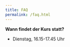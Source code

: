 ```yaml
---
title: FAQ
permalink: /faq.html
---
```


**Wann findet der Kurs statt?**
  * Dienstag, 16.15-17.45 Uhr


<!--more-->